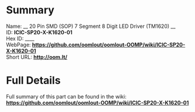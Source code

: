 
Summary
=================
  
Name: __ 20 Pin SMD (SOP) 7 Segment 8 Digit LED Driver (TM1620) __    
ID: __ICIC-SP20-X-K1620-01__   
Hex ID: ____   
WebPage: __https://github.com/oomlout/oomlout-OOMP/wiki/ICIC-SP20-X-K1620-01__   
Short URL: __http://oom.lt/__   

Full Details
==========================
Full summary of this part can be found in the wiki:   
__https://github.com/oomlout/oomlout-OOMP/wiki/ICIC-SP20-X-K1620-01__    


